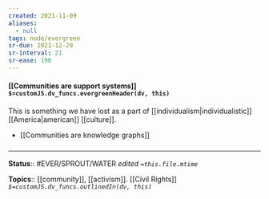 ```yaml
---
created: 2021-11-09 
aliases:
  - null
tags: node/evergreen
sr-due: 2021-12-29
sr-interval: 21
sr-ease: 190
---
```


#### [[Communities are support systems]] `$=customJS.dv_funcs.evergreenHeader(dv, this)`

This is something we have lost as a part of [[individualism|individualistic]] [[America|american]] [[culture]].

- [[Communities are knowledge graphs]]

### <hr class="footnote"/>

**Status**:: #EVER/SPROUT/WATER 
*edited `=this.file.mtime`*

**Topics**:: [[community]], [[activism]]. [[Civil Rights]]
*`$=customJS.dv_funcs.outlinedIn(dv, this)`*
